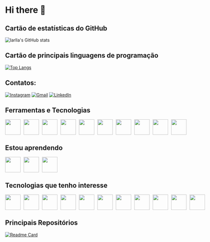 # Hi there 👋

<!--
**iarlla/iarlla** is a ✨ _special_ ✨ repository because its `README.md` (this file) appears on your GitHub profile.

Here are some ideas to get you started:

- 🔭 I’m currently working on ...
- 🌱 I’m currently learning ...
- 👯 I’m looking to collaborate on ...
- 🤔 I’m looking for help with ...
- 💬 Ask me about ...
- 📫 How to reach me: ...
- 😄 Pronouns: ...
- ⚡ Fun fact: ...
-->

## Cartão de estatísticas do GitHub

![Iarlla's GitHub stats](https://github-readme-stats.vercel.app/api?username=iarlla&show_icons=true&theme=gruvbox)

## Cartão de principais linguagens de programação

[![Top Langs](https://github-readme-stats.vercel.app/api/top-langs/?username=iarlla&layout=compact)](https://github.com/iarlla/github-readme-stats)

## Contatos:

[![Instagram](https://img.shields.io/badge/-Instagram-%23E4405F?style=for-the-badge&logo=instagram&logoColor=white)](https://www.instagram.com/soaresiarla/)
[![Gmail](https://img.shields.io/badge/Gmail-D14836?style=for-the-badge&logo=gmail&logoColor=white)](mailto:iarla3831@gmail.com)
[![LinkedIn](https://img.shields.io/badge/-LinkedIn-%230077B5?style=for-the-badge&logo=linkedin&logoColor=white)](https://www.linkedin.com/in/iarla-silva-828679181/)

## Ferramentas e Tecnologias

<div style="display: flex; gap: 10px;">
<img src="https://cdn.jsdelivr.net/gh/devicons/devicon/icons/c/c-original.svg" height="50" width="50"/>
<img src="https://cdn.jsdelivr.net/gh/devicons/devicon/icons/canva/canva-original.svg" height="50" width="50"/>
<img src="https://cdn.jsdelivr.net/gh/devicons/devicon/icons/html5/html5-original.svg" height="50" width="50"/>
<img src="https://cdn.jsdelivr.net/gh/devicons/devicon/icons/css3/css3-original.svg" height="50" width="50"/>
<img src="https://cdn.jsdelivr.net/gh/devicons/devicon/icons/git/git-original.svg" height="50" width="50"/>
<img src="https://cdn.jsdelivr.net/gh/devicons/devicon/icons/java/java-original.svg" height="50" width="50"/>
<img src="https://cdn.jsdelivr.net/gh/devicons/devicon/icons/linux/linux-original.svg" height="50" width="50"/>
<img src="https://cdn.jsdelivr.net/gh/devicons/devicon/icons/mysql/mysql-original.svg" height="50" width="50"/>
<img src="https://cdn.jsdelivr.net/gh/devicons/devicon/icons/python/python-original.svg" height="50" width="50"/>
<img src="https://cdn.jsdelivr.net/gh/devicons/devicon/icons/vscode/vscode-original.svg" height="50" width="50"/> 
</div>   

## Estou aprendendo

<div style="display: flex; gap: 10px;">
<img src="https://cdn.jsdelivr.net/gh/devicons/devicon/icons/python/python-original.svg" height="50" width="50"/>
<img src="https://cdn.jsdelivr.net/gh/devicons/devicon/icons/javascript/javascript-original.svg" height="50" width="50"/>
<img src="https://cdn.jsdelivr.net/gh/devicons/devicon/icons/markdown/markdown-original.svg" height="50" width="50"/>        
</div>

## Tecnologias que tenho interesse

<div style="display: flex; gap: 10px;">
<img src="https://cdn.jsdelivr.net/gh/devicons/devicon/icons/cplusplus/cplusplus-original.svg" height="50" width="50"/>
<img src="https://cdn.jsdelivr.net/gh/devicons/devicon/icons/csharp/csharp-original.svg" height="50" width="50"/>
<img src="https://cdn.jsdelivr.net/gh/devicons/devicon/icons/debian/debian-original.svg" height="50" width="50"/>
<img src="https://cdn.jsdelivr.net/gh/devicons/devicon/icons/ubuntu/ubuntu-plain.svg" height="50" width="50"/>
<img src="https://cdn.jsdelivr.net/gh/devicons/devicon/icons/unix/unix-original.svg" height="50" width="50"/>
<img src="https://cdn.jsdelivr.net/gh/devicons/devicon/icons/fedora/fedora-original.svg" height="50" width="50"/>
<img src="https://cdn.jsdelivr.net/gh/devicons/devicon/icons/docker/docker-original.svg" height="50" width="50"/>
<img src="https://cdn.jsdelivr.net/gh/devicons/devicon/icons/nodejs/nodejs-original.svg" height="50" width="50"/>
<img src="https://cdn.jsdelivr.net/gh/devicons/devicon/icons/php/php-original.svg" height="50" width="50"/>
<img src="https://cdn.jsdelivr.net/gh/devicons/devicon/icons/redhat/redhat-original.svg" height="50" width="50"/>
<img src="https://cdn.jsdelivr.net/gh/devicons/devicon/icons/typescript/typescript-original.svg" height="50" width="50"/>                    
</div>

## Principais Repositórios

[![Readme Card](https://github-readme-stats.vercel.app/api/pin/?username=iarlla&repo=github-readme-stats)](https://github.com/iarlla/aulaPOO)
